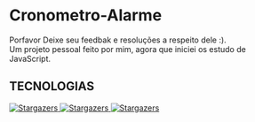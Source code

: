 # Cronometro-Alarme

Porfavor Deixe seu feedbak e resoluções a respeito dele :).
</br>
Um projeto pessoal feito por mim, agora que iniciei os estudo de JavaScript.



<p align="center">
  
  ## TECNOLOGIAS
  
  <a href="#">
    <img alt="Stargazers" src="https://img.shields.io/badge/HTML-red">
  </a>
  
  <a href="#">
    <img alt="Stargazers" src="https://img.shields.io/badge/CSS3-informational">
  </a>
  
  <a href="#">
    <img alt="Stargazers" src="https://img.shields.io/badge/JAVASCRIPT-yellow">
  </a>
</p>
